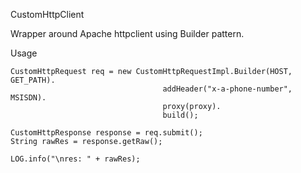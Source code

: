 CustomHttpClient

Wrapper around Apache httpclient using Builder pattern.

Usage

````
CustomHttpRequest req = new CustomHttpRequestImpl.Builder(HOST, GET_PATH).
                                  addHeader("x-a-phone-number", MSISDN).
                                  proxy(proxy).
                                  build();

CustomHttpResponse response = req.submit();
String rawRes = response.getRaw();

LOG.info("\nres: " + rawRes);
````
